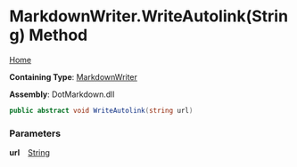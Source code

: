 # MarkdownWriter\.WriteAutolink\(String\) Method

[Home](../../../README.md)

**Containing Type**: [MarkdownWriter](../README.md)

**Assembly**: DotMarkdown\.dll

```csharp
public abstract void WriteAutolink(string url)
```

### Parameters

**url** &ensp; [String](https://docs.microsoft.com/en-us/dotnet/api/system.string)
